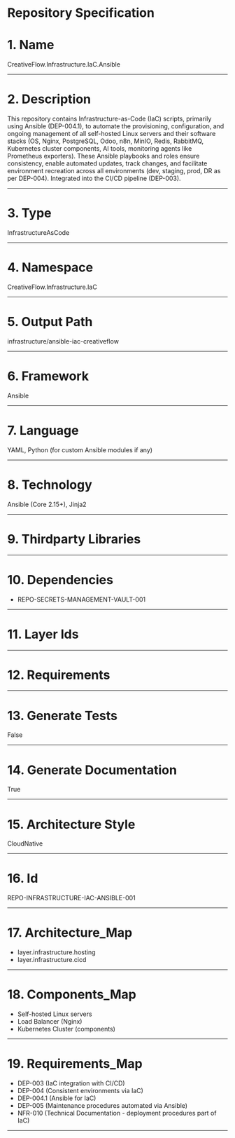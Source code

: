 # Repository Specification

# 1. Name
CreativeFlow.Infrastructure.IaC.Ansible


---

# 2. Description
This repository contains Infrastructure-as-Code (IaC) scripts, primarily using Ansible (DEP-004.1), to automate the provisioning, configuration, and ongoing management of all self-hosted Linux servers and their software stacks (OS, Nginx, PostgreSQL, Odoo, n8n, MinIO, Redis, RabbitMQ, Kubernetes cluster components, AI tools, monitoring agents like Prometheus exporters). These Ansible playbooks and roles ensure consistency, enable automated updates, track changes, and facilitate environment recreation across all environments (dev, staging, prod, DR as per DEP-004). Integrated into the CI/CD pipeline (DEP-003).


---

# 3. Type
InfrastructureAsCode


---

# 4. Namespace
CreativeFlow.Infrastructure.IaC


---

# 5. Output Path
infrastructure/ansible-iac-creativeflow


---

# 6. Framework
Ansible


---

# 7. Language
YAML, Python (for custom Ansible modules if any)


---

# 8. Technology
Ansible (Core 2.15+), Jinja2


---

# 9. Thirdparty Libraries



---

# 10. Dependencies

- REPO-SECRETS-MANAGEMENT-VAULT-001


---

# 11. Layer Ids



---

# 12. Requirements



---

# 13. Generate Tests
False


---

# 14. Generate Documentation
True


---

# 15. Architecture Style
CloudNative


---

# 16. Id
REPO-INFRASTRUCTURE-IAC-ANSIBLE-001


---

# 17. Architecture_Map

- layer.infrastructure.hosting
- layer.infrastructure.cicd


---

# 18. Components_Map

- Self-hosted Linux servers
- Load Balancer (Nginx)
- Kubernetes Cluster (components)


---

# 19. Requirements_Map

- DEP-003 (IaC integration with CI/CD)
- DEP-004 (Consistent environments via IaC)
- DEP-004.1 (Ansible for IaC)
- DEP-005 (Maintenance procedures automated via Ansible)
- NFR-010 (Technical Documentation - deployment procedures part of IaC)


---

